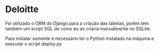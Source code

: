 # Deloitte

Foi utilizado o ORM do Django para a criação das tabelas, porém tem também um script SQL de como eu as criaria manualmente no SQLite.

Para instalar somente é necessário ter o Python instalado na máquina e executar o script deploy.py

